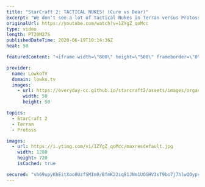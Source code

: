 ```yaml
---
title: "StarCraft 2: TACTICAL NUKES! (Cure vs Dear)"
excerpt: "We don't see a lot of Tactical Nukes in Terran versus Protoss at the professional level of StarCraft 2. This is a very fun pro match of SC2 between Cure and Dear. Dear decides to open up with very quick Blink Stalkers and High Templar with Psionic Storm. As a response the Terran player decides to go"
originalUrl: https://youtube.com/watch?v=1ZYgZ_qoMcc
type: video
length: PT20M27S
publishedDateTime: 2020-06-19T10:14:36Z
heat: 50

featuredContent: "<iframe width=\"800\" height=\"500\" frameborder=\"0\" src=\"https://www.youtube.com/embed/1ZYgZ_qoMcc\" allow=\"accelerometer; autoplay; encrypted-media; gyroscope; picture-in-picture\" allowfullscreen></iframe>"

provider:
  name: LowkoTV
  domain: lowko.tv
  images:
    - url: https://everyday-cc.github.io/starcraft2/assets/images/organizations/lowko.tv-50x50.jpg
      width: 50
      height: 50

topics:
  - StarCraft 2
  - Terran
  - Protoss

images:
  - url: https://i.ytimg.com/vi/1ZYgZ_qoMcc/maxresdefault.jpg
    width: 1280
    height: 720
    isCached: true

secured: "vh69upyKhEitXoo0UzfSMIm0/BfmK22iq81JNm1UOGHV3sT9bo7j7hlwQOypvjNQXoZPu181N+V11/bCzmb5i9vftWC/VEv1vSxuEOAe2xJdlXdmpX/usMOcVmjprTyiwDSCpdgBJFGiTPlF1l7bN7JrjdDmH63t04tV0zC7Yv9Jb+xy7fKB/k9DC/CyaUhb+sdG7JwdTvTYrsWnzHTxDb3GXu/uiu/qIme9qB6N6wy6TBgGr+eWUhJyXWDHyFIAoiXkDtO+gKHR71L07m0NH9GrLNAsBoywSorXwFoHVO+Z47BQnMJui+vuaMPFdbLfGduZbYh7Dj18tr2XbSaFj2fBOt99H1Iw61jG9lLHZZTqMVbhCJ34kIzCemqjH2qcFls5pxGkh9JpWplq0Ut5anKLvdN7oegFNq6WgCPOLAmmwbp/vJIkWFTo1V9nJZf2;LAol+BW9n6tl7gz1Iv3E0w=="
---
```


